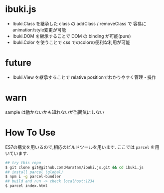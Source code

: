 # ibuki.js

- Ibuki.Class を継承した class の addClass / removeClass で 容易にanimation/style変更が可能
- Ibuki.DOM を継承することで DOM の binding が可能(pure)
- Ibuki.Color を使うことで css でのcolorの便利な利用が可能

# future
- Ibuki.View を継承することで relative positionでわかりやすく管理・操作


# warn
sample は動かないかも知れないが当面気にしない

# How To Use
ES7の構文を用いるので,相応のビルドツールを用います.
ここでは `parcel` を用いています.
```sh
## try this repo
$ git clone git@github.com:Muratam/ibuki.js.git && cd ibuki.js
## install parcel (global)
$ npm i -g parcel-bundler
## build and run -> check localhost:1234
$ parcel index.html
```